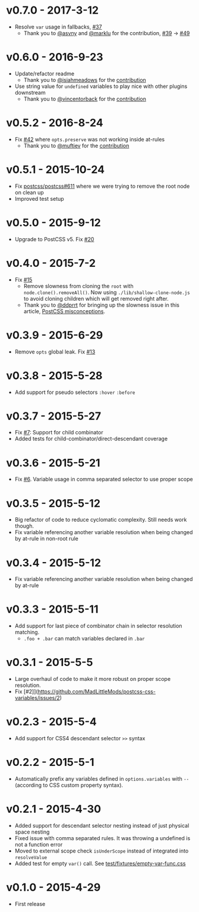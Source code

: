 
# v0.7.0 - 2017-3-12

 - Resolve `var` usage in fallbacks, [#37](https://github.com/MadLittleMods/postcss-css-variables/issues/37)
    - Thank you to [@asvny](https://github.com/asvny) and [@marklu](https://github.com/marklu) for the contribution, [#39](https://github.com/MadLittleMods/postcss-css-variables/issues/39) -> [#49](https://github.com/MadLittleMods/postcss-css-variables/pull/49)


# v0.6.0 - 2016-9-23

 - Update/refactor readme
    - Thank you to [@isiahmeadows](github.com/isiahmeadows) for the [contribution](https://github.com/MadLittleMods/postcss-css-variables/pull/36)
 - Use string value for `undefined` variables to play nice with other plugins downstream
    - Thank you to [@vincentorback](github.com/vincentorback) for the [contribution](https://github.com/MadLittleMods/postcss-css-variables/pull/44)


# v0.5.2 - 2016-8-24

 - Fix [#42](https://github.com/MadLittleMods/postcss-css-variables/issues/42) where `opts.preserve` was not working inside at-rules
    - Thank you to [@muftiev](github.com/muftiev) for the [contribution](https://github.com/MadLittleMods/postcss-css-variables/pull/43)


# v0.5.1 - 2015-10-24

 - Fix [postcss/postcss#611](https://github.com/postcss/postcss/issues/611) where we were trying to remove the root node on clean up
 - Improved test setup

# v0.5.0 - 2015-9-12

 - Upgrade to PostCSS v5. Fix [#20](https://github.com/MadLittleMods/postcss-css-variables/issues/20)

# v0.4.0 - 2015-7-2

 - Fix [#15](https://github.com/MadLittleMods/postcss-css-variables/issues/15)
 	 - Remove slowness from cloning the `root` with `node.clone().removeAll()`. Now using `./lib/shallow-clone-node.js` to avoid cloning children which will get removed right after.
 	 - Thank you to [@ddprrt](https://github.com/ddprrt) for bringing up the slowness issue in this article, [PostCSS misconceptions](https://medium.com/@ddprrt/postcss-misconceptions-faf5dc5038df).



# v0.3.9 - 2015-6-29

 - Remove `opts` global leak. Fix [#13](https://github.com/MadLittleMods/postcss-css-variables/issues/13)


# v0.3.8 - 2015-5-28

 - Add support for pseudo selectors `:hover` `:before`

# v0.3.7 - 2015-5-27

 - Fix [#7](https://github.com/MadLittleMods/postcss-css-variables/issues/7): Support for child combinator
 - Added tests for child-combinator/direct-descendant coverage

# v0.3.6 - 2015-5-21

 - Fix [#6](https://github.com/MadLittleMods/postcss-css-variables/issues/6). Variable usage in comma separated selector to use proper scope

# v0.3.5 - 2015-5-12

 - Big refactor of code to reduce cyclomatic complexity. Still needs work though.
 - Fix variable referencing another variable resolution when being changed by at-rule in non-root rule

# v0.3.4 - 2015-5-12

 - Fix variable referencing another variable resolution when being changed by at-rule

# v0.3.3 - 2015-5-11

 - Add support for last piece of combinator chain in selector resolution matching.
 	 - `.foo + .bar` can match variables declared in `.bar`

# v0.3.1 - 2015-5-5

 - Large overhaul of code to make it more robust on proper scope resolution.
 - Fix [#2]](https://github.com/MadLittleMods/postcss-css-variables/issues/2)

# v0.2.3 - 2015-5-4

 - Add support for CSS4 descendant selector `>>` syntax

# v0.2.2 - 2015-5-1

 - Automatically prefix any variables defined in `options.variables` with `--` (according to CSS custom property syntax).

# v0.2.1 - 2015-4-30

 - Added support for descendant selector nesting instead of just physical space nesting
 - Fixed issue with comma separated rules. It was throwing a undefined is not a function error
 - Moved to external scope check `isUnderScope` instead of integrated into `resolveValue`
 - Added test for empty `var()` call. See [test/fixtures/empty-var-func.css](https://github.com/MadLittleMods/postcss-css-variables/blob/master/test/fixtures/empty-var-func.css)

# v0.1.0 - 2015-4-29

 - First release
